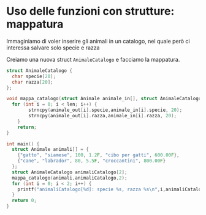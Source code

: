 # Uso delle funzioni con strutture: mappatura

Immaginiamo di voler inserire gli animali in un catalogo, nel quale però ci interessa salvare solo specie e razza

Creiamo una nuova struct `AnimaleCatalogo` e facciamo la mappatura.

```c
struct AnimaleCatalogo {
  char specie[20];
  char razza[20];
};

void mappa_catalogo(struct Animale animale_in[], struct AnimaleCatalogo animale_out[], int len) {
  for (int i = 0; i < len; i++) {
        strncpy(animale_out[i].specie,animale_in[i].specie, 20);
        strncpy(animale_out[i].razza,animale_in[i].razza, 20);
    }
    return;
}

int main() {
  struct Animale animali[] = {
    {"gatto", "siamese", 100, 1.2F, "cibo per gatti", 600.00F},
    {"cane", "labrador", 80, 5.5F, "croccantini", 800.00F}
  };
  struct AnimaleCatalogo animaliCatalogo[2];
  mappa_catalogo(animali,animaliCatalogo,2);
  for (int i = 0; i < 2; i++) {
    printf("animaliCatalogo[%d]: specie %s, razza %s\n",i,animaliCatalogo[i].razza,animaliCatalogo[i].specie);
  }
  return 0;
}
```

